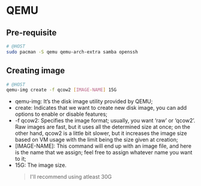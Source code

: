 # QEMU

## Pre-requisite

```sh
# @HOST
sudo pacman -S qemu qemu-arch-extra samba openssh
```

## Creating image

```sh
# @HOST
qemu-img create -f qcow2 [IMAGE-NAME] 15G
```

- qemu-img: It’s the disk image utility provided by QEMU;
- create: Indicates that we want to create new disk image, you can add options to enable or disable features;
- -f qcow2: Specifies the image format; usually, you want ‘raw’ or ‘qcow2’. Raw images are fast, but it uses all the determined size at once; on the other hand, qcow2 is a little bit slower, but it increases the image size based on VM usage with the limit being the size given at creation;
- [IMAGE-NAME]: This command will end up with an image file, and here is the name that we assign; feel free to assign whatever name you want to it;
- 15G: The image size.
    > I'll recommend using atleast 30G
